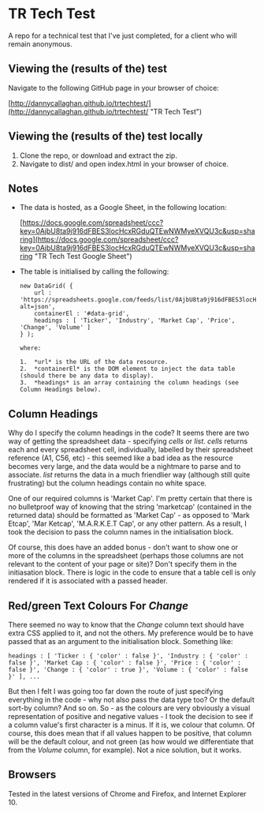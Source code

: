 TR Tech Test
============

A repo for a technical test that I've just completed, for a client who will remain anonymous.

Viewing the (results of the) test
---------------------------------

Navigate to the following GitHub page in your browser of choice:

[http://dannycallaghan.github.io/trtechtest/](http://dannycallaghan.github.io/trtechtest/ "TR Tech Test")

Viewing the (results of the) test locally
-----------------------------------------

1.  Clone the repo, or download and extract the zip.
2.  Navigate to dist/ and open index.html in your browser of choice.

Notes
-----

*   The data is hosted, as a Google Sheet, in the following location:

	[https://docs.google.com/spreadsheet/ccc?key=0AjbU8ta9j916dFBES3locHcxRGduQTEwNWMyeXVQU3c&usp=sharing](https://docs.google.com/spreadsheet/ccc?key=0AjbU8ta9j916dFBES3locHcxRGduQTEwNWMyeXVQU3c&usp=sharing "TR Tech Test Google Sheet")

*   The table is initialised by calling the following:

	````
	new DataGrid( { 
		url : 'https://spreadsheets.google.com/feeds/list/0AjbU8ta9j916dFBES3locHcxRGduQTEwNWMyeXVQU3c/1/public/basic?alt=json',
		containerEl : '#data-grid',
		headings : [ 'Ticker', 'Industry', 'Market Cap', 'Price', 'Change', 'Volume' ] 
	} );

	where:

	1.	*url* is the URL of the data resource.
	2.	*containerEl* is the DOM element to inject the data table (should there be any data to display).
	3.	*headings* is an array containing the column headings (see Column Headings below).

Column Headings
----------------------------------------------

Why do I specify the column headings in the code? It seems there are two way of getting the spreadsheet data - specifying *cells* or *list*. *cells* returns each and every spreadsheet cell, individually, labelled by their spreadsheet reference (A1, C56, etc) - this seemed like a bad idea as the resource becomes very large, and the data would be a nightmare to parse and to associate. *list* returns the data in a much friendlier way (although still quite frustrating) but the column headings contain no white space.

One of our required columns is 'Market Cap'. I'm pretty certain that there is no bulletproof way of knowing that the string 'marketcap' (contained in the returned data) should be formatted as 'Market Cap' - as opposed to 'Mark Etcap', 'Mar Ketcap', 'M.A.R.K.E.T Cap', or any other pattern. As a result, I took the decision to pass the column names in the initialisation block.

Of course, this does have an added bonus - don't want to show one or more of the columns in the spreadsheet (perhaps those columns are not relevant to the content of your page or site)? Don't specify them in the initiasation block. There is logic in the code to ensure that a table cell is only rendered if it is associated with a passed header.

Red/green Text Colours For *Change*
-------------------

There seemed no way to know that the *Change* column text should have extra CSS applied to it, and not the others. My preference would be to have passed that as an argument to the initialisation block. Something like:

	headings : [ 'Ticker : { 'color' : false }', 'Industry : { 'color' : false }', 'Market Cap : { 'color' : false }', 'Price : { 'color' : false }', 'Change : { 'color' : true }', 'Volume : { 'color' : false }' ], ...

But then I felt I was going too far down the route of just specifying everything in the code - why not also pass the data type too? Or the default sort-by column? And so on. So - as the colours are very obviously a visual representation of positive and negative values - I took the decision to see if a column value's first character is a minus. If it is, we colour that column. Of course, this does mean that if all values happen to be positive, that column will be the default colour, and not green (as how would we differentiate that from the *Volume* column, for example). Not a nice solution, but it works.

Browsers
-------------------

Tested in the latest versions of Chrome and Firefox, and Internet Explorer 10.


